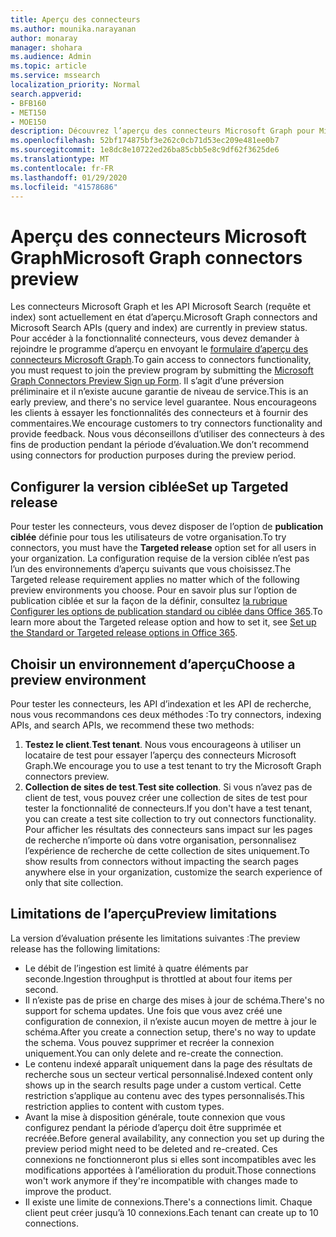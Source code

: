 ```yaml
---
title: Aperçu des connecteurs
ms.author: mounika.narayanan
author: monaray
manager: shohara
ms.audience: Admin
ms.topic: article
ms.service: mssearch
localization_priority: Normal
search.appverid:
- BFB160
- MET150
- MOE150
description: Découvrez l’aperçu des connecteurs Microsoft Graph pour Microsoft Search.
ms.openlocfilehash: 52bf174875bf3e262c0cb71d53ec209e481ee0b7
ms.sourcegitcommit: 1e8dc8e10722ed26ba85cbb5e8c9df62f3625de6
ms.translationtype: MT
ms.contentlocale: fr-FR
ms.lasthandoff: 01/29/2020
ms.locfileid: "41578686"
---
```

# <a name="microsoft-graph-connectors-preview"></a><span data-ttu-id="828a7-103">Aperçu des connecteurs Microsoft Graph</span><span class="sxs-lookup"><span data-stu-id="828a7-103">Microsoft Graph connectors preview</span></span>

<span data-ttu-id="828a7-104">Les connecteurs Microsoft Graph et les API Microsoft Search (requête et index) sont actuellement en état d’aperçu.</span><span class="sxs-lookup"><span data-stu-id="828a7-104">Microsoft Graph connectors and Microsoft Search APIs (query and index) are currently in preview status.</span></span> <span data-ttu-id="828a7-105">Pour accéder à la fonctionnalité connecteurs, vous devez demander à rejoindre le programme d’aperçu en envoyant le <a href="https://forms.office.com/Pages/ResponsePage.aspx?id=v4j5cvGGr0GRqy180BHbRxWYgu82J_RFnMMATAS6_chUNVYwNU1CMDNZUDBSSDZKWVo2RDJDRjRLQi4u" target="_blank">formulaire d’aperçu des connecteurs Microsoft Graph</a>.</span><span class="sxs-lookup"><span data-stu-id="828a7-105">To gain access to connectors functionality, you must request to join the preview program by submitting the <a href="https://forms.office.com/Pages/ResponsePage.aspx?id=v4j5cvGGr0GRqy180BHbRxWYgu82J_RFnMMATAS6_chUNVYwNU1CMDNZUDBSSDZKWVo2RDJDRjRLQi4u" target="_blank">Microsoft Graph Connectors Preview Sign up Form</a>.</span></span> <span data-ttu-id="828a7-106">Il s’agit d’une préversion préliminaire et il n’existe aucune garantie de niveau de service.</span><span class="sxs-lookup"><span data-stu-id="828a7-106">This is an early preview, and there's no service level guarantee.</span></span> <span data-ttu-id="828a7-107">Nous encourageons les clients à essayer les fonctionnalités des connecteurs et à fournir des commentaires.</span><span class="sxs-lookup"><span data-stu-id="828a7-107">We encourage customers to try connectors functionality and provide feedback.</span></span> <span data-ttu-id="828a7-108">Nous vous déconseillons d’utiliser des connecteurs à des fins de production pendant la période d’évaluation.</span><span class="sxs-lookup"><span data-stu-id="828a7-108">We don’t recommend using connectors for production purposes during the preview period.</span></span>

## <a name="set-up-targeted-release"></a><span data-ttu-id="828a7-109">Configurer la version ciblée</span><span class="sxs-lookup"><span data-stu-id="828a7-109">Set up Targeted release</span></span>
<span data-ttu-id="828a7-110">Pour tester les connecteurs, vous devez disposer de l’option de **publication ciblée** définie pour tous les utilisateurs de votre organisation.</span><span class="sxs-lookup"><span data-stu-id="828a7-110">To try connectors, you must have the **Targeted release** option set for all users in your organization.</span></span> <span data-ttu-id="828a7-111">La configuration requise de la version ciblée n’est pas l’un des environnements d’aperçu suivants que vous choisissez.</span><span class="sxs-lookup"><span data-stu-id="828a7-111">The Targeted release requirement applies no matter which of the following preview environments you choose.</span></span>
<span data-ttu-id="828a7-112">Pour en savoir plus sur l’option de publication ciblée et sur la façon de la définir, consultez <a href="https://docs.microsoft.com/office365/admin/manage/release-options-in-office-365?view=o365-worldwide" target="_blank">la rubrique Configurer les options de publication standard ou ciblée dans Office 365</a>.</span><span class="sxs-lookup"><span data-stu-id="828a7-112">To learn more about the Targeted release option and how to set it, see <a href="https://docs.microsoft.com/office365/admin/manage/release-options-in-office-365?view=o365-worldwide" target="_blank">Set up the Standard or Targeted release options in Office 365</a>.</span></span>

## <a name="choose-a-preview-environment"></a><span data-ttu-id="828a7-113">Choisir un environnement d’aperçu</span><span class="sxs-lookup"><span data-stu-id="828a7-113">Choose a preview environment</span></span> 
<span data-ttu-id="828a7-114">Pour tester les connecteurs, les API d’indexation et les API de recherche, nous vous recommandons ces deux méthodes :</span><span class="sxs-lookup"><span data-stu-id="828a7-114">To try connectors, indexing APIs, and search APIs, we recommend these two methods:</span></span>
1. <span data-ttu-id="828a7-115">**Testez le client**.</span><span class="sxs-lookup"><span data-stu-id="828a7-115">**Test tenant**.</span></span>  <span data-ttu-id="828a7-116">Nous vous encourageons à utiliser un locataire de test pour essayer l’aperçu des connecteurs Microsoft Graph.</span><span class="sxs-lookup"><span data-stu-id="828a7-116">We encourage you to use a test tenant to try the Microsoft Graph connectors preview.</span></span>
2. <span data-ttu-id="828a7-117">**Collection de sites de test**.</span><span class="sxs-lookup"><span data-stu-id="828a7-117">**Test site collection**.</span></span> <span data-ttu-id="828a7-118">Si vous n’avez pas de client de test, vous pouvez créer une collection de sites de test pour tester la fonctionnalité de connecteurs.</span><span class="sxs-lookup"><span data-stu-id="828a7-118">If you don't have a test tenant, you can create a test site collection to try out connectors functionality.</span></span> <span data-ttu-id="828a7-119">Pour afficher les résultats des connecteurs sans impact sur les pages de recherche n’importe où dans votre organisation, personnalisez l’expérience de recherche de cette collection de sites uniquement.</span><span class="sxs-lookup"><span data-stu-id="828a7-119">To show results from connectors without impacting the search pages anywhere else in your organization, customize the search experience of only that site collection.</span></span>

## <a name="preview-limitations"></a><span data-ttu-id="828a7-120">Limitations de l’aperçu</span><span class="sxs-lookup"><span data-stu-id="828a7-120">Preview limitations</span></span>
<span data-ttu-id="828a7-121">La version d’évaluation présente les limitations suivantes :</span><span class="sxs-lookup"><span data-stu-id="828a7-121">The preview release has the following limitations:</span></span> 
* <span data-ttu-id="828a7-122">Le débit de l’ingestion est limité à quatre éléments par seconde.</span><span class="sxs-lookup"><span data-stu-id="828a7-122">Ingestion throughput is throttled at about four items per second.</span></span>
* <span data-ttu-id="828a7-123">Il n’existe pas de prise en charge des mises à jour de schéma.</span><span class="sxs-lookup"><span data-stu-id="828a7-123">There's no support for schema updates.</span></span> <span data-ttu-id="828a7-124">Une fois que vous avez créé une configuration de connexion, il n’existe aucun moyen de mettre à jour le schéma.</span><span class="sxs-lookup"><span data-stu-id="828a7-124">After you create a connection setup, there's no way to update the schema.</span></span> <span data-ttu-id="828a7-125">Vous pouvez supprimer et recréer la connexion uniquement.</span><span class="sxs-lookup"><span data-stu-id="828a7-125">You can only delete and re-create the connection.</span></span>
* <span data-ttu-id="828a7-126">Le contenu indexé apparaît uniquement dans la page des résultats de recherche sous un secteur vertical personnalisé.</span><span class="sxs-lookup"><span data-stu-id="828a7-126">Indexed content only shows up in the search results page under a custom vertical.</span></span> <span data-ttu-id="828a7-127">Cette restriction s’applique au contenu avec des types personnalisés.</span><span class="sxs-lookup"><span data-stu-id="828a7-127">This restriction applies to content with custom types.</span></span>
* <span data-ttu-id="828a7-128">Avant la mise à disposition générale, toute connexion que vous configurez pendant la période d’aperçu doit être supprimée et recréée.</span><span class="sxs-lookup"><span data-stu-id="828a7-128">Before general availability, any connection you set up during the preview period might need to be deleted and re-created.</span></span> <span data-ttu-id="828a7-129">Ces connexions ne fonctionneront plus si elles sont incompatibles avec les modifications apportées à l’amélioration du produit.</span><span class="sxs-lookup"><span data-stu-id="828a7-129">Those connections won't work anymore if they're incompatible with changes made to improve the product.</span></span>
* <span data-ttu-id="828a7-130">Il existe une limite de connexions.</span><span class="sxs-lookup"><span data-stu-id="828a7-130">There's a connections limit.</span></span> <span data-ttu-id="828a7-131">Chaque client peut créer jusqu’à 10 connexions.</span><span class="sxs-lookup"><span data-stu-id="828a7-131">Each tenant can create up to 10 connections.</span></span>
